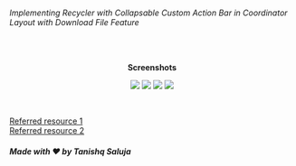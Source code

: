 ###### Implementing Recycler with Collapsable Custom Action Bar in Coordinator Layout with Download File Feature

<br>
<p align="center">
  <b>Screenshots</b>
</p> 
<p align="center">
  <img src="https://user-images.githubusercontent.com/35667308/67018117-61925580-f118-11e9-92d3-7c1080c0ffa5.png">  
  <img src="https://user-images.githubusercontent.com/35667308/67018115-61925580-f118-11e9-8a6a-629366c1d2c5.png">  
  <img src="https://user-images.githubusercontent.com/35667308/67018119-622aec00-f118-11e9-894c-dbd373565515.png">
  <img src="https://user-images.githubusercontent.com/35667308/67018118-622aec00-f118-11e9-826b-363a6c38269f.png">
</p>
<br>
<p align="left">
  <a href="https://www.youtube.com/watch?v=eB5WdWZoYh0">Referred resource 1</a>
  <br>
  <a href="https://www.youtube.com/watch?v=SMrB97JuIoM">Referred resource 2</a>
</p>

##### Made with :heart: by Tanishq Saluja 





